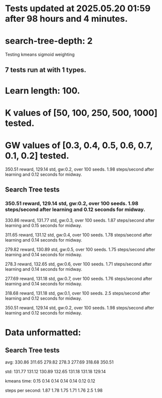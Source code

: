 # Tests updated at 2025.05.20 01:59 after 98 hours and 4 minutes.
# search-tree-depth: 2
Testing kmeans sigmoid weighting
## 7 tests run at with 1 types.
# Learn length: 100.
# K values of [50, 100, 250, 500, 1000] tested.
# GW values of [0.3, 0.4, 0.5, 0.6, 0.7, 0.1, 0.2] tested.

350.51 reward, 129.14 std, gw:0.2, over 100 seeds.  1.98 steps/second after learning and 0.12 seconds for midway.


## Search Tree tests
### 350.51 reward, 129.14 std, gw:0.2, over 100 seeds.  1.98 steps/second after learning and 0.12 seconds for midway.

330.86 reward, 131.77 std, gw:0.3, over 100 seeds.  1.87 steps/second after learning and 0.15 seconds for midway.

311.65 reward, 131.12 std, gw:0.4, over 100 seeds.  1.78 steps/second after learning and 0.14 seconds for midway.

279.82 reward, 130.89 std, gw:0.5, over 100 seeds.  1.75 steps/second after learning and 0.14 seconds for midway.

278.3 reward, 132.65 std, gw:0.6, over 100 seeds.  1.71 steps/second after learning and 0.14 seconds for midway.

277.69 reward, 131.18 std, gw:0.7, over 100 seeds.  1.76 steps/second after learning and 0.14 seconds for midway.

318.68 reward, 131.18 std, gw:0.1, over 100 seeds.  2.5 steps/second after learning and 0.12 seconds for midway.

350.51 reward, 129.14 std, gw:0.2, over 100 seeds.  1.98 steps/second after learning and 0.12 seconds for midway.


# Data unformatted:



## Search Tree tests
avg:
330.86
311.65
279.82
278.3
277.69
318.68
350.51

std:
131.77
131.12
130.89
132.65
131.18
131.18
129.14

kmeans time:
0.15
0.14
0.14
0.14
0.14
0.12
0.12

steps per second:
1.87
1.78
1.75
1.71
1.76
2.5
1.98
